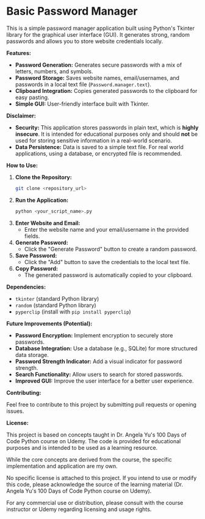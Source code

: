 # Basic Password Manager

This is a simple password manager application built using Python's Tkinter library for the graphical user interface (GUI). It generates strong, random passwords and allows you to store website credentials locally.

**Features:**

* **Password Generation:** Generates secure passwords with a mix of letters, numbers, and symbols.
* **Password Storage:** Saves website names, email/usernames, and passwords in a local text file (`Password.manager.text`).
* **Clipboard Integration:** Copies generated passwords to the clipboard for easy pasting.
* **Simple GUI:** User-friendly interface built with Tkinter.

**Disclaimer:**

* **Security:** This application stores passwords in plain text, which is **highly insecure**. It is intended for educational purposes only and should **not** be used for storing sensitive information in a real-world scenario.
* **Data Persistence:** Data is saved to a simple text file. For real world applications, using a database, or encrypted file is recommended.

**How to Use:**

1.  **Clone the Repository:**
    ```bash
    git clone <repository_url>
    ```
2.  **Run the Application:**
    ```bash
    python <your_script_name>.py
    ```
3.  **Enter Website and Email:**
    * Enter the website name and your email/username in the provided fields.
4.  **Generate Password:**
    * Click the "Generate Password" button to create a random password.
5.  **Save Password:**
    * Click the "Add" button to save the credentials to the local text file.
6.  **Copy Password:**
    * The generated password is automatically copied to your clipboard.

**Dependencies:**

* `tkinter` (standard Python library)
* `random` (standard Python library)
* `pyperclip` (install with `pip install pyperclip`)

**Future Improvements (Potential):**

* **Password Encryption:** Implement encryption to securely store passwords.
* **Database Integration:** Use a database (e.g., SQLite) for more structured data storage.
* **Password Strength Indicator:** Add a visual indicator for password strength.
* **Search Functionality:** Allow users to search for stored passwords.
* **Improved GUI:** Improve the user interface for a better user experience.

**Contributing:**

Feel free to contribute to this project by submitting pull requests or opening issues.

**License:**

This project is based on concepts taught in Dr. Angela Yu's 100 Days of Code Python course on Udemy. The code is provided for educational purposes and is intended to be used as a learning resource.

While the core concepts are derived from the course, the specific implementation and application are my own.

No specific license is attached to this project. If you intend to use or modify this code, please acknowledge the source of the learning material (Dr. Angela Yu's 100 Days of Code Python course on Udemy).

For any commercial use or distribution, please consult with the course instructor or Udemy regarding licensing and usage rights.
